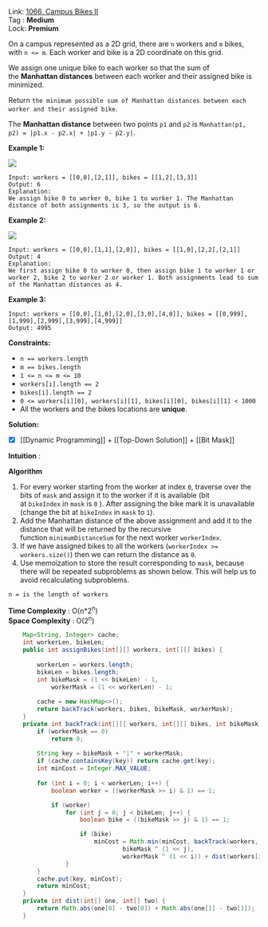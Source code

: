 Link: [1066. Campus Bikes II](https://leetcode.com/problems/campus-bikes-ii/) <br>
Tag : **Medium**<br>
Lock: **Premium**

On a campus represented as a 2D grid, there are `n` workers and `m` bikes, with `n <= m`. Each worker and bike is a 2D coordinate on this grid.

We assign one unique bike to each worker so that the sum of the **Manhattan distances** between each worker and their assigned bike is minimized.

Return `the minimum possible sum of Manhattan distances between each worker and their assigned bike`.

The **Manhattan distance** between two points `p1` and `p2` is `Manhattan(p1, p2) = |p1.x - p2.x| + |p1.y - p2.y|`.

**Example 1:**

![](https://assets.leetcode.com/uploads/2019/03/06/1261_example_1_v2.png)
```
Input: workers = [[0,0],[2,1]], bikes = [[1,2],[3,3]]
Output: 6
Explanation: 
We assign bike 0 to worker 0, bike 1 to worker 1. The Manhattan distance of both assignments is 3, so the output is 6.
```

**Example 2:**

![](https://assets.leetcode.com/uploads/2019/03/06/1261_example_2_v2.png)
```
Input: workers = [[0,0],[1,1],[2,0]], bikes = [[1,0],[2,2],[2,1]]
Output: 4
Explanation: 
We first assign bike 0 to worker 0, then assign bike 1 to worker 1 or worker 2, bike 2 to worker 2 or worker 1. Both assignments lead to sum of the Manhattan distances as 4.
```

**Example 3:**
```
Input: workers = [[0,0],[1,0],[2,0],[3,0],[4,0]], bikes = [[0,999],[1,999],[2,999],[3,999],[4,999]]
Output: 4995
```

**Constraints:**
-   `n == workers.length`
-   `m == bikes.length`
-   `1 <= n <= m <= 10`
-   `workers[i].length == 2`
-   `bikes[i].length == 2`
-   `0 <= workers[i][0], workers[i][1], bikes[i][0], bikes[i][1] < 1000`
-   All the workers and the bikes locations are **unique**.

**Solution:**

- [x] [[Dynamic Programming]] + [[Top-Down Solution]] + [[Bit Mask]]

**Intuition** :

**Algorithm**

1.  For every worker starting from the worker at index `0`, traverse over the bits of `mask` and assign it to the worker if it is available (bit at `bikeIndex` in `mask` is `0` ). After assigning the bike mark it is unavailable (change the bit at `bikeIndex` in `mask` to `1`).
2.  Add the Manhattan distance of the above assignment and add it to the distance that will be returned by the recursive function `minimumDistanceSum` for the next worker `workerIndex`.
3.  If we have assigned bikes to all the workers (`workerIndex >= workers.size()`) then we can return the distance as `0`.
4.  Use memoization to store the result corresponding to `mask`, because there will be repeated subproblems as shown below. This will help us to avoid recalculating subproblems.

```
n = is the length of workers
```
**Time Complexity** : O(n*2<sup>n</sup>)<br>
**Space Complexity** : O(2<sup>n</sup>)

```java
    Map<String, Integer> cache;
    int workerLen, bikeLen;
    public int assignBikes(int[][] workers, int[][] bikes) {
        
        workerLen = workers.length;
        bikeLen = bikes.length;
        int bikeMask = (1 << bikeLen) - 1,
            workerMask = (1 << workerLen) - 1;
        
        cache = new HashMap<>();
        return backTrack(workers, bikes, bikeMask, workerMask);
    }
    private int backTrack(int[][] workers, int[][] bikes, int bikeMask, int workerMask) {
        if (workerMask == 0) 
            return 0;
        
        String key = bikeMask + "|" + workerMask;
        if (cache.containsKey(key)) return cache.get(key);
        int minCost = Integer.MAX_VALUE;
        
        for (int i = 0; i < workerLen; i++) {
            boolean worker = ((workerMask >> i) & 1) == 1;

            if (worker)
                for (int j = 0; j < bikeLen; j++) {
                    boolean bike = ((bikeMask >> j) & 1) == 1;

                    if (bike) 
                        minCost = Math.min(minCost, backTrack(workers, bikes, 
                                bikeMask ^ (1 << j), 
                                workerMask ^ (1 << i)) + dist(workers[i], bikes[j]));
                }
        }
        cache.put(key, minCost);
        return minCost;
    }
    private int dist(int[] one, int[] two) {
        return Math.abs(one[0] - two[0]) + Math.abs(one[1] - two[1]);
    }
```
